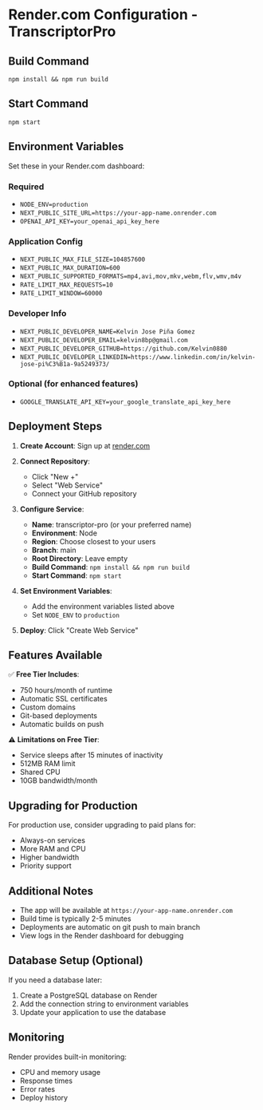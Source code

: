 # Render.com Configuration - TranscriptorPro

## Build Command
```
npm install && npm run build
```

## Start Command
```
npm start
```

## Environment Variables
Set these in your Render.com dashboard:

### Required
- `NODE_ENV=production`
- `NEXT_PUBLIC_SITE_URL=https://your-app-name.onrender.com`
- `OPENAI_API_KEY=your_openai_api_key_here`

### Application Config
- `NEXT_PUBLIC_MAX_FILE_SIZE=104857600`
- `NEXT_PUBLIC_MAX_DURATION=600`
- `NEXT_PUBLIC_SUPPORTED_FORMATS=mp4,avi,mov,mkv,webm,flv,wmv,m4v`
- `RATE_LIMIT_MAX_REQUESTS=10`
- `RATE_LIMIT_WINDOW=60000`

### Developer Info
- `NEXT_PUBLIC_DEVELOPER_NAME=Kelvin Jose Piña Gomez`
- `NEXT_PUBLIC_DEVELOPER_EMAIL=kelvin8bp@gmail.com`
- `NEXT_PUBLIC_DEVELOPER_GITHUB=https://github.com/Kelvin0880`
- `NEXT_PUBLIC_DEVELOPER_LINKEDIN=https://www.linkedin.com/in/kelvin-jose-pi%C3%B1a-9a5249373/`

### Optional (for enhanced features)
- `GOOGLE_TRANSLATE_API_KEY=your_google_translate_api_key_here`

## Deployment Steps

1. **Create Account**: Sign up at [render.com](https://render.com)

2. **Connect Repository**: 
   - Click "New +"
   - Select "Web Service"
   - Connect your GitHub repository

3. **Configure Service**:
   - **Name**: transcriptor-pro (or your preferred name)
   - **Environment**: Node
   - **Region**: Choose closest to your users
   - **Branch**: main
   - **Root Directory**: Leave empty
   - **Build Command**: `npm install && npm run build`
   - **Start Command**: `npm start`

4. **Set Environment Variables**:
   - Add the environment variables listed above
   - Set `NODE_ENV` to `production`

5. **Deploy**: Click "Create Web Service"

## Features Available

✅ **Free Tier Includes**:
- 750 hours/month of runtime
- Automatic SSL certificates
- Custom domains
- Git-based deployments
- Automatic builds on push

⚠️ **Limitations on Free Tier**:
- Service sleeps after 15 minutes of inactivity
- 512MB RAM limit
- Shared CPU
- 10GB bandwidth/month

## Upgrading for Production

For production use, consider upgrading to paid plans for:
- Always-on services
- More RAM and CPU
- Higher bandwidth
- Priority support

## Additional Notes

- The app will be available at `https://your-app-name.onrender.com`
- Build time is typically 2-5 minutes
- Deployments are automatic on git push to main branch
- View logs in the Render dashboard for debugging

## Database Setup (Optional)

If you need a database later:
1. Create a PostgreSQL database on Render
2. Add the connection string to environment variables
3. Update your application to use the database

## Monitoring

Render provides built-in monitoring:
- CPU and memory usage
- Response times
- Error rates
- Deploy history
